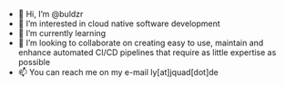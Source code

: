 - 👋 Hi, I’m @buldzr
- 👀 I’m interested in cloud native software development
- 🌱 I’m currently learning <put any cloud native technology here>
- 💞️ I’m looking to collaborate on creating easy to use, maintain and enhance automated CI/CD pipelines that require as little expertise as possible
- 📫 You can reach me on my e-mail ly[at]jquad[dot]de

<!---
buldzr/buldzr is a ✨ special ✨ repository because its `README.md` (this file) appears on your GitHub profile.
You can click the Preview link to take a look at your changes.
--->
